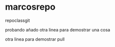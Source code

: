# marcosrepo
repoclassgit


probando
 añado otra linea para demostrar una cosa

otra linea para demostrar pull

